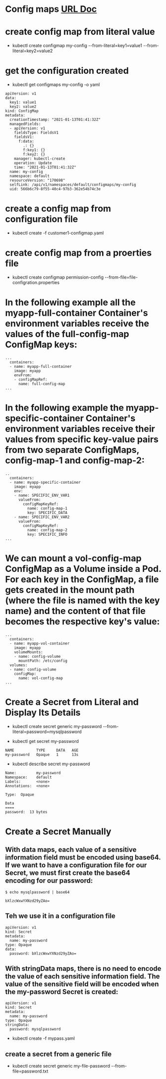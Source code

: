 # Config maps [URL Doc](https://kubernetes.io/docs/tasks/configure-pod-container/configure-pod-configmap/)
# create config map from literal value
- kubectl create configmap my-config --from-literal=key1=value1 --from-literal=key2=value2

# get the configuration created
- kubectl get configmaps my-config -o yaml
```
apiVersion: v1
data:
  key1: value1
  key2: value2
kind: ConfigMap
metadata:
  creationTimestamp: "2021-01-13T01:41:32Z"
  managedFields:
  - apiVersion: v1
    fieldsType: FieldsV1
    fieldsV1:
      f:data:
        .: {}
        f:key1: {}
        f:key2: {}
    manager: kubectl-create
    operation: Update
    time: "2021-01-13T01:41:32Z"
  name: my-config
  namespace: default
  resourceVersion: "170698"
  selfLink: /api/v1/namespaces/default/configmaps/my-config
  uid: 566b6c79-8f55-40c4-97b3-362e54b74c3e

```
# create a config map from configuration file
- kubectl create -f customer1-configmap.yaml

# create config map from a proerties file
- kubectl create configmap permission-config --from-file=file-configration.properties

# In the following example all the myapp-full-container Container's environment variables receive the values of the full-config-map ConfigMap keys:
```
...
  containers:
  - name: myapp-full-container
    image: myapp
    envFrom:
    - configMapRef:
      name: full-config-map
...

```
# In the following example the myapp-specific-container Container's environment variables receive their values from specific key-value pairs from two separate ConfigMaps, config-map-1 and config-map-2:
```
..
  containers:
  - name: myapp-specific-container
    image: myapp
    env:
    - name: SPECIFIC_ENV_VAR1
      valueFrom:
        configMapKeyRef:
          name: config-map-1
          key: SPECIFIC_DATA
    - name: SPECIFIC_ENV_VAR2
      valueFrom:
        configMapKeyRef:
          name: config-map-2
          key: SPECIFIC_INFO
...
```

# We can mount a vol-config-map ConfigMap as a Volume inside a Pod. For each key in the ConfigMap, a file gets created in the mount path (where the file is named with the key name) and the content of that file becomes the respective key's value:

```
...
  containers:
  - name: myapp-vol-container
    image: myapp
    volumeMounts:
    - name: config-volume
      mountPath: /etc/config
  volumes:
  - name: config-volume
    configMap:
      name: vol-config-map
...
```

# Create a Secret from Literal and Display Its Details
- kubectl create secret generic my-password --from-literal=password=mysqlpassword

- kubectl get secret my-password
```
NAME          TYPE     DATA   AGE
my-password   Opaque   1      13s
```

- kubectl describe secret my-password
```
Name:         my-password
Namespace:    default
Labels:       <none>
Annotations:  <none>

Type:  Opaque

Data
====
password:  13 bytes

```

# Create a Secret Manually

## With data maps, each value of a sensitive information field must be encoded using base64. If we want to have a configuration file for our Secret, we must first create the base64 encoding for our password:
```
$ echo mysqlpassword | base64

bXlzcWxwYXNzd29yZAo=
```
## Teh we use it in a configuration file
```
apiVersion: v1
kind: Secret
metadata:
  name: my-password
type: Opaque
data:
  password: bXlzcWxwYXNzd29yZAo=
```

## With stringData maps, there is no need to encode the value of each sensitive information field. The value of the sensitive field will be encoded when the my-password Secret is created: 
```
apiVersion: v1
kind: Secret
metadata:
  name: my-password
type: Opaque
stringData:
  password: mysqlpassword
```
- kubectl create -f mypass.yaml

## create a secret from a generic file
- kubectl create secret generic my-file-password --from-file=password.txt